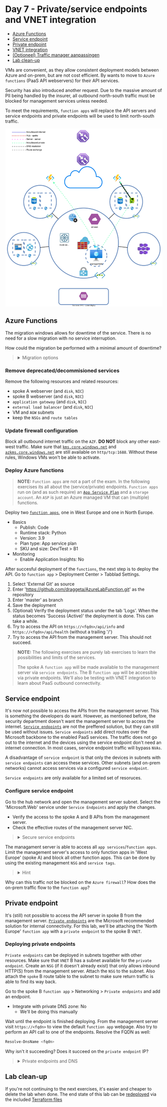 # Day 7 - Private/service endpoints and VNET integration

* [Azure Functions](#azure-functions)
* [Service endpoint](#service-endpoint)
* [Private endpoint](#private-endpoint)
* [VNET integration](#vnet-integration)
* [(Optioneel) Traffic manager aanpassingen](#optioneel-traffic-manager-aanpassingen)
* [Lab clean-up](#lab-clean-up)

VMs are convenient, as they allow consistent deployment models between Azure and on-prem, but are not cost efficient. By wants to move to `Azure functions` (PaaS API webservers) for their API services.

Security has also introduced another request. Due to the massive amount of PII being handled by the insurer, all outbound north-south traffic must be blocked for management services unless needed.

To meet the requirements, `function apps` will replace the API servers and service endpoints and private endpoints will be used to limit north-south traffic.

![Private and service endpoint topology](./data/pe_se.svg)

## Azure Functions

The migration windows allows for downtime of the service. There is no need for a slow migration with no service interruption.

How could the migration be performed with a minimal amount of downtime?

> <details><summary>Migration options</summary>
>
> There are many options. Downtime can be limited with DNS record changes or by using `AGW`, `traffic manager` or `Azure front door` as load balancers. `NVAs` are of course also a possibile solution.

</details>

### Remove deprecated/decommisioned services

Remove the following resources and related resources:
* spoke A webserver (and `disk`, `NIC`)
* spoke B webserver (and `disk`, `NIC`)
* `application gateway` (and `disk`, `NIC`)
* `external load balancer` (and `disk`, `NIC`)
* VM and `AGW` subnets
* keep the `NSGs` and `route tables`

### Update firewall configuration

Block all outbound internet traffic on the `AZF`. **DO NOT** block any other east-west traffic. Make sure that [`kms.core.windows.net`](https://learn.microsoft.com/en-us/troubleshoot/azure/virtual-machines/custom-routes-enable-kms-activation#solution) and [`azkms.core.windows.net`](https://learn.microsoft.com/en-us/troubleshoot/azure/virtual-machines/custom-routes-enable-kms-activation#solution) are still available on `http/tcp:1688`. Without these rules, Windows VMs won't be able to activate.

### Deploy Azure functions

> **NOTE:** `Function apps` are not a part of the exam. In the following exercises its all about the (service/private) endpoints. `Function apps` run on (and as such require) an  [`App Service Plan`](https://learn.microsoft.com/en-us/azure/app-service/overview-hosting-plans) and a `storage account`. An `ASP` is just an Azure managed VM that can (multiple) functions.

Deploy two [`function apps`](https://learn.microsoft.com/en-us/azure/azure-functions/functions-create-function-app-portal), one in West Europe and one in North Europe.
* Basics
    * Publish: Code
    * Runtime stack: Python
    * Version: 3.9
    * Plan type: App service plan
    * SKU and size: Dev/Test > B1
* Monitoring
    * Enable Application Insights: No

After succesful deployment of the `functions`, the next step is to deploy the API. Go to `function app` > Deployment Center > Tabblad Settings.
1. Select 'External Git' as source
1. Enter 'https://github.com/draggeta/AzureLabFunction.git' as the repository
1. Enter 'master' as branch
1. Save the deployment
1. (Optional) Verify the deployment status under the tab 'Logs'. When the status becomes 'Success (Active)' the deployment is done. This can take a while.
1. Try to access the API on `https://<fqdn>/api/info` and `https://<fqdn>/api/health` (without a trailing '/')
1. Try to access the API from the management server. This should not succeed.

> **NOTE:** The following exercises are purely lab exercises to learn the possibilities and limits of the services.
>
> The spoke A `function app` will be made available to the management server via `service endpoints`. The B `function app` will be accessible via private endpoints. We'll also be testing with VNET integration to learn about PaaS outbound connectivity.

## Service endpoint

It's now not possible to access the APIs from the management server. This is something the developers do want. However, as mentioned before, the security department doesn't want the management server to access the internet.
[`Service endpoints`](https://learn.microsoft.com/en-us/azure/virtual-network/virtual-network-service-endpoints-overview) are not the preffered solution, but they can still be used without issues. `Service endpoints` add direct routes over the Microsoft backbone to the enabled PaaS services. The traffic does not go out to the internet and the devices using the service endpoint don't need an internet connection. In most cases, service endpoint traffic will bypass `NVAs`.

A disadvantage of `service endpoint` is that only the devices in subnets with `service endpoints` can access these services. Other subnets (and on-prem networks) cannot access services via a configured `service endpoint`. 

`Service endpoints` are only available for a limited set of resoruces.

### Configure service endpoint 

Go to the hub network and open the management server subnet. Select the 'Microsoft.Web' service under `Service Endpoints` and apply the changes. 
* Verify the access to the spoke A and B APIs from the management server. 
* Check the effective routes of the management server NIC.

> <details><summary>Secure service endpoints</summary>
>
> When a `service endpoint` is attached to a subnet, every device in that subnet's able to access resources of the `service endpoint` type. This may be an issue. Outbound traffic  to `service endpoints` can be limited by using `NSGs` and [`service tags`](https://learn.microsoft.com/en-us/azure/virtual-network/service-tags-overview).
>
> `Storage accounts` `service endpoints` can also use [`service endpoint policies`](https://learn.microsoft.com/en-us/azure/virtual-network/virtual-network-service-endpoint-policies-overview) to limit traffic only to specific storage accounts.

</details>

The managament server is able to access all `app services`/`function apps`. Limit the management server's access to only function apps in 'West Europe' (spoke A) and block all other function apps. This can be done by using the existing management `NSG` and `service tags`.

> <details><summary>Hint</summary>
>
> This action requires more than one outbound rule.

</details>

Why can this traffic not be blocked on the `Azure firewall`?
How does the on-prem traffic flow to the `function app`?

## Private endpoint

It's (still) not possible to access the API server in spoke B from the management server. [`Private endpoints`](https://learn.microsoft.com/en-us/azure/private-link/private-endpoint-overview) are the Microsoft recommended solution for internal connectivity. For this lab, we'll be attaching the 'North Europe' `function app` with a `private endpoint` to the spoke B `VNET`.

### Deploying private endpoints

`Private endpoints` can be deployed in subnets together with other resources. Make sure that `VNET` B has a subnet available for the `private endpoint`. Create an `NSG` (if it doesn't already exist) that only allows inbound HTTP(S) from the management server. Attach the `NSG` to the subnet. Also attach the `spoke` B route table to the subnet to make sure return traffic is able to find its way back.

Go to the spoke B `function app` > Networking > `Private endpoints` and add an endpoint.
* Integrate with private DNS zone: No
    * We'll be doing this manually

Wait until the endpoint is finished deploying. From the management server visit `https://<fqdn>` to view the default `function app` webpage. Also try to perform an API call to one of the endpoints. Resolve the FQDN as well:

```powershell
Resolve-DnsName <fqdn>
```

Why isn't it succeeding? Does it succeed on the `private endpoint` IP?

> <details><summary>Private endpoints and DNS</summary>
>
> The DNS query returns an external IP address, which the management server isn't allowed to access. The `private endpoint` does have an internal IP, but no DNS record is pointing to it. Accessing the `function app`/`app service` on its internal IP won't work either, as they require [SNI](https://en.wikipedia.org/wiki/Server_Name_Indication). To get it working, a [privatelink.* DNS zone](https://learn.microsoft.com/en-us/azure/private-link/private-endpoint-dns#azure-services-dns-zone-configuration) must be created for the specific resource type and attached to the VNET where DNS resolution happens. The `private endpoint` must register itself into this `private DNS zone`.
>
> All resources with a private link get a privatelink CNAME. This is always the case and the FQDN always resolves to the privatelink CNAME.
> ```
> functionapp.azurewebsites.net > functionapp.privatelink.azurewebsites.net
> ```
> Externally, the DNS resolution happens as follows: `<functionapp>.azurewebsites.net` > this is a CNAME for `<functionapp>.privatelink.azurewebsites.net` > eventually resolved by public DNS to the external IP of the `function app`.
>
> Internally, the DNS resolution happens as follows: `<functionapp>.azurewebsites.net` > this is a CNAME for `<functionapp>.privatelink.azurewebsites.net` > resolved by the `private DNS zone` to the interne IP of the `function app`.
>
> Resources without a privatelink CNAME are always reached via the internet.

</details>


## Lab clean-up

If you're not continuing to the next exercises, it's easier and cheaper to delete the lab when done. The end state of this lab can be [redeployed](../README_EN.md#lab-checkpoints) via the included [Terraform files](./tf/)
